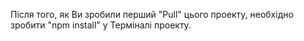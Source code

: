 Після того, як Ви зробили перший "Pull" цього проекту, необхідно зробити "npm install" у Терміналі проекту.

